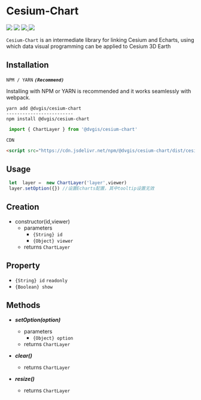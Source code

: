 # Cesium-Chart 

<p>
<img src="https://img.shields.io/github/actions/workflow/status/dvgis/cesium-chart/build.yml"/>
<img src="https://img.shields.io/badge/license-Apache%202-blue"/>
<a href="https://www.npmjs.com/package/@dvgis/cesium-chart" target="_blank">
 <img src="https://img.shields.io/npm/v/@dvgis/cesium-chart?color=orange&logo=npm" />
</a>
<a href="https://www.npmjs.com/package/@dvgis/cesium-chart" target="_blank">
 <img src="https://img.shields.io/npm/dt/@dvgis/cesium-chart?logo=npm"/>
</a>
</p>

`Cesium-Chart` is an intermediate library for linking Cesium and Echarts, using which data visual programming can be applied to Cesium 3D Earth

## Installation


`NPM / YARN` **_`(Recommend)`_**

Installing with NPM or YARN is recommended and it works seamlessly with webpack.

```shell
yarn add @dvgis/cesium-chart
-------------------------
npm install @dvgis/cesium-chart
```

```js
 import { ChartLayer } from '@dvgis/cesium-chart'
```

`CDN`

```html
<script src="https://cdn.jsdelivr.net/npm/@dvgis/cesium-chart/dist/cesium.chart.min.js"></script>
```

## Usage

```js
 let  layer =  new ChartLayer('layer',viewer)
 layer.setOption({}) //设置Echarts配置，其中tooltip设置无效
```

## Creation

 - constructor(id,viewer)
   - parameters
     - `{String} id`
     - `{Object} viewer`
   - returns `ChartLayer`

## Property
 
- `{String} id` `readonly`
- `{Boolean} show` 

## Methods

- **_setOption(option)_**
    - parameters
        - `{Object} option`
    - returns `ChartLayer`

- **_clear()_**
  - returns `ChartLayer`

- **_resize()_**
    - returns `ChartLayer`
